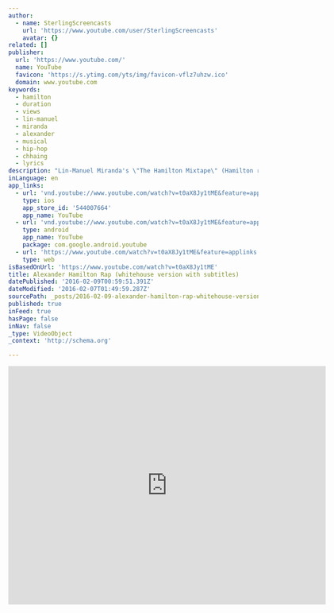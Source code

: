 ```yaml
---
author:
  - name: SterlingScreencasts
    url: 'https://www.youtube.com/user/SterlingScreencasts'
    avatar: {}
related: []
publisher:
  url: 'https://www.youtube.com/'
  name: YouTube
  favicon: 'https://s.ytimg.com/yts/img/favicon-vflz7uhzw.ico'
  domain: www.youtube.com
keywords:
  - hamilton
  - duration
  - views
  - lin-manuel
  - miranda
  - alexander
  - musical
  - hip-hop
  - chhaing
  - lyrics
description: "Lin-Manuel Miranda's \"The Hamilton Mixtape\" (Hamilton rap) at White House Evening of Poetry on May 12, 2009. Accompanied by Alex Lacamoire. Same public domain video as whitehouse channel, but lyrics added as subtitles."
inLanguage: en
app_links:
  - url: 'vnd.youtube://www.youtube.com/watch?v=t0aX8Jy1tME&feature=applinks'
    type: ios
    app_store_id: '544007664'
    app_name: YouTube
  - url: 'vnd.youtube://www.youtube.com/watch?v=t0aX8Jy1tME&feature=applinks'
    type: android
    app_name: YouTube
    package: com.google.android.youtube
  - url: 'https://www.youtube.com/watch?v=t0aX8Jy1tME&feature=applinks'
    type: web
isBasedOnUrl: 'https://www.youtube.com/watch?v=t0aX8Jy1tME'
title: Alexander Hamilton Rap (whitehouse version with subtitles)
datePublished: '2016-02-09T00:59:51.391Z'
dateModified: '2016-02-07T01:49:59.287Z'
sourcePath: _posts/2016-02-09-alexander-hamilton-rap-whitehouse-version-with-subtitles.md
published: true
inFeed: true
hasPage: false
inNav: false
_type: VideoObject
_context: 'http://schema.org'

---
```

<iframe src="https://cdn.embedly.com/widgets/media.html?src=https%3A%2F%2Fwww.youtube.com%2Fembed%2Ft0aX8Jy1tME%3Ffeature%3Doembed&amp;url=https%3A%2F%2Fwww.youtube.com%2Fwatch%3Fv%3Dt0aX8Jy1tME&amp;image=https%3A%2F%2Fi.ytimg.com%2Fvi%2Ft0aX8Jy1tME%2Fhqdefault.jpg&amp;key=b7d04c9b404c499eba89ee7072e1c4f7&amp;type=text%2Fhtml&amp;schema=youtube" width="640" height="480" scrolling="no" frameborder="0" allowfullscreen="allowfullscreen" style=""></iframe>